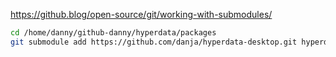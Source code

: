 

https://github.blog/open-source/git/working-with-submodules/

```bash
cd /home/danny/github-danny/hyperdata/packages
git submodule add https://github.com/danja/hyperdata-desktop.git hyperdata-desktop
```
